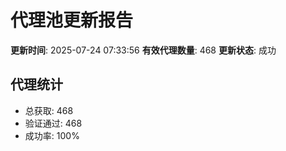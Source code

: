 # 代理池更新报告

**更新时间**: 2025-07-24 07:33:56
**有效代理数量**: 468
**更新状态**:  成功

## 代理统计
- 总获取: 468
- 验证通过: 468
- 成功率: 100%
